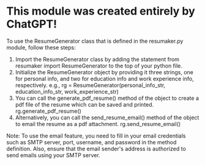 # This module was created entirely by ChatGPT!

To use the ResumeGenerator class that is defined in the resumaker.py module, follow these steps:

1. Import the ResumeGenerator class by adding the statement from resumaker import ResumeGenerator to the top of your python file.
2. Initialize the ResumeGenerator object by providing it three strings, one for personal info, and two for education info and work experience info, respectively. e.g., rg = ResumeGenerator(personal_info_str, education_info_str, work_experience_str)
3. You can call the generate_pdf_resume() method of the object to create a pdf file of the resume which can be saved and printed. rg.generate_pdf_resume()
4. Alternatively, you can call the send_resume_email() method of the object to email the resume as a pdf attachment. rg.send_resume_email()

Note: To use the email feature, you need to fill in your email credentials such as SMTP server, port, username, and password in the method definition. Also, ensure that the email sender's address is authorized to send emails using your SMTP server.
